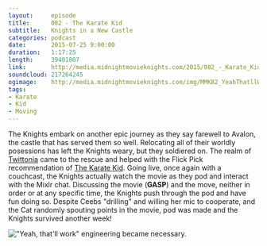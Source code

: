 ```yaml
---
layout:     episode
title:      082 - The Karate Kid
subtitle:   Knights in a New Castle
categories: podcast
date:       2015-07-25 9:00:00
duration:   1:17:25
length:     39401807
link:       http://media.midnightmovieknights.com/2015/082_-_Karate_Kid.m4a
soundcloud: 217264245
ogimage:    http://media.midnightmovieknights.com/img/MMK82_YeahThatllWork-750x563.jpg
tags:
- Karate
- Kid
- Moving
---
```

The Knights embark on another epic journey as they say farewell to Avalon, the castle that has served them so well. Relocating all of their worldly posessions has left the Knights weary, but they soldiered on. The realm of [Twittonia](https://twitter.com/movieknightspod/status/625096803893972992) came to the rescue and helped with the Flick Pick recommendation of [The Karate Kid](http://www.imdb.com/title/tt0087538/). Going live, once again with a couchcast, the Knights actually watch the movie as they pod and interact with the Mixlr chat. Discussing the movie (**GASP**) and the move, neither in order or at any specific time, the Knights push through the pod and have fun doing so. Despite Ceebs "drilling" and willing her mic to cooperate, and the Cat randomly spouting points in the movie, pod was made and the Knights survived another week!  

!["Yeah, that'll work" engineering became necessary.](http://media.midnightmovieknights.com/img/MMK82_YeahThatllWork-750x563.jpg)  
